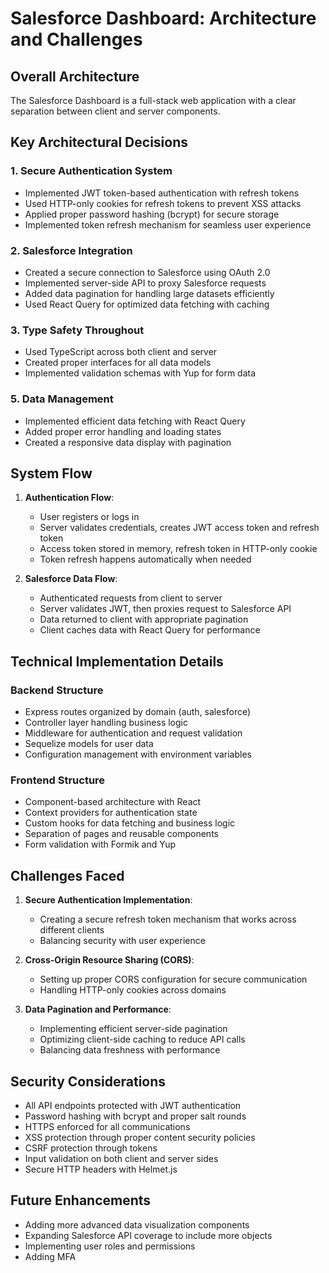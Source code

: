 # Salesforce Dashboard: Architecture and Challenges

## Overall Architecture

The Salesforce Dashboard is a full-stack web application with a clear separation between client and server components.

## Key Architectural Decisions

### 1. Secure Authentication System
- Implemented JWT token-based authentication with refresh tokens
- Used HTTP-only cookies for refresh tokens to prevent XSS attacks
- Applied proper password hashing (bcrypt) for secure storage
- Implemented token refresh mechanism for seamless user experience

### 2. Salesforce Integration
- Created a secure connection to Salesforce using OAuth 2.0
- Implemented server-side API to proxy Salesforce requests
- Added data pagination for handling large datasets efficiently
- Used React Query for optimized data fetching with caching

### 3. Type Safety Throughout
- Used TypeScript across both client and server
- Created proper interfaces for all data models
- Implemented validation schemas with Yup for form data

### 5. Data Management
- Implemented efficient data fetching with React Query
- Added proper error handling and loading states
- Created a responsive data display with pagination

## System Flow

1. **Authentication Flow**:
   - User registers or logs in
   - Server validates credentials, creates JWT access token and refresh token
   - Access token stored in memory, refresh token in HTTP-only cookie
   - Token refresh happens automatically when needed

2. **Salesforce Data Flow**:
   - Authenticated requests from client to server
   - Server validates JWT, then proxies request to Salesforce API
   - Data returned to client with appropriate pagination
   - Client caches data with React Query for performance

## Technical Implementation Details

### Backend Structure
- Express routes organized by domain (auth, salesforce)
- Controller layer handling business logic
- Middleware for authentication and request validation
- Sequelize models for user data
- Configuration management with environment variables

### Frontend Structure
- Component-based architecture with React
- Context providers for authentication state
- Custom hooks for data fetching and business logic
- Separation of pages and reusable components
- Form validation with Formik and Yup

## Challenges Faced

1. **Secure Authentication Implementation**:
   - Creating a secure refresh token mechanism that works across different clients
   - Balancing security with user experience

2. **Cross-Origin Resource Sharing (CORS)**:
   - Setting up proper CORS configuration for secure communication
   - Handling HTTP-only cookies across domains

3. **Data Pagination and Performance**:
   - Implementing efficient server-side pagination
   - Optimizing client-side caching to reduce API calls
   - Balancing data freshness with performance

## Security Considerations

- All API endpoints protected with JWT authentication
- Password hashing with bcrypt and proper salt rounds
- HTTPS enforced for all communications
- XSS protection through proper content security policies
- CSRF protection through tokens
- Input validation on both client and server sides
- Secure HTTP headers with Helmet.js

## Future Enhancements

- Adding more advanced data visualization components
- Expanding Salesforce API coverage to include more objects
- Implementing user roles and permissions
- Adding MFA